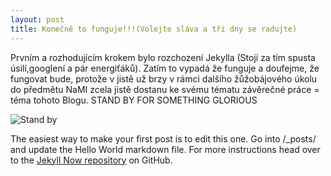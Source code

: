 ```yaml
---
layout: post
title: Konečně to funguje!!!(Volejte sláva a tři dny se radujte)
---
```


Prvním a rozhodujícím krokem bylo rozchození Jekylla (Stojí za tím spusta úsilí,googlení a pár energiťáků). Zatím to vypadá že funguje a doufejme, že fungovat bude, protože v jistě už brzy v rámci dalšího žůžobájového úkolu do předmětu NaMI zcela jistě dostanu ke svému tématu závěrečné práce = téma tohoto Blogu.
STAND BY FOR SOMETHING GLORIOUS

![Stand by](http://www.livemaguk.com/wp-content/uploads/2014/10/Wait-Meme-Cool-HD.jpg)

The easiest way to make your first post is to edit this one. Go into /_posts/ and update the Hello World markdown file. For more instructions head over to the [Jekyll Now repository](https://github.com/barryclark/jekyll-now) on GitHub.